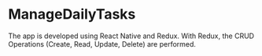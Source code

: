 # ManageDailyTasks
The app is developed using React Native and Redux. With Redux, the CRUD Operations (Create, Read, Update, Delete) are performed. 
